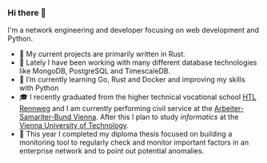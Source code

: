 ### **Hi there 👋**

I'm a network engineering and developer focusing on web development and Python.

- 🔭 My current projects are primarily written in Rust.
- 💾 Lately I have been working with many different database technologies like MongoDB, PostgreSQL and TimescaleDB.
- 🌱 I’m currently learning Go, Rust and Docker and improving my skills with Python
- 🎓 I recently graduated from the higher technical vocational school [HTL Rennweg](https://www.htlrennweg.at/) and I am currently performing civil service at the [Arbeiter-Samariter-Bund Vienna](https://www.samariterbund.net/). After this I plan to study *informatics* at the [Vienna University of Technology](https://www.tuwien.at/en/).
- 📄 This year I completed my diploma thesis focused on building a monitoring tool to regularly check and monitor important factors in an enterprise network and to point out potential anomalies.

